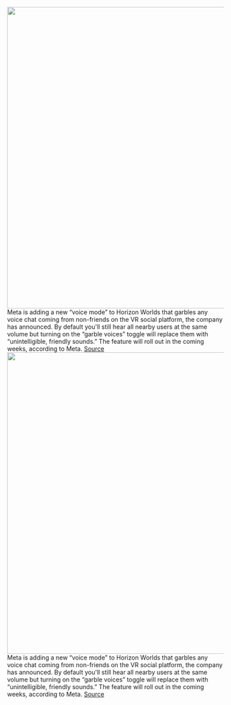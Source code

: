 <img src='https://cdn.vox-cdn.com/thumbor/94DMYLj-3Bipeg2JRvl_NZIbXNk=/0x0:780x439/1200x800/filters:focal(568x158:692x282)/cdn.vox-cdn.com/uploads/chorus_image/image/70973798/285944770_719812902667064_2343517654497205844_n.0.png' width='700px' /><br/>
Meta is adding a new “voice mode” to Horizon Worlds that garbles any voice chat coming from non-friends on the VR social platform, the company has announced. By default you'll still hear all nearby users at the same volume but turning on the “garble voices” toggle will replace them with “unintelligible, friendly sounds.” The feature will roll out in the coming weeks, according to Meta.
<a href='https://www.theverge.com/2022/6/14/23167136/meta-horizon-worlds-garbled-voice-mode-harassment-vr-virtual-reality'> Source <a/><img src='https://cdn.vox-cdn.com/thumbor/94DMYLj-3Bipeg2JRvl_NZIbXNk=/0x0:780x439/1200x800/filters:focal(568x158:692x282)/cdn.vox-cdn.com/uploads/chorus_image/image/70973798/285944770_719812902667064_2343517654497205844_n.0.png' width='700px' /><br/>
Meta is adding a new “voice mode” to Horizon Worlds that garbles any voice chat coming from non-friends on the VR social platform, the company has announced. By default you'll still hear all nearby users at the same volume but turning on the “garble voices” toggle will replace them with “unintelligible, friendly sounds.” The feature will roll out in the coming weeks, according to Meta.
<a href='https://www.theverge.com/2022/6/14/23167136/meta-horizon-worlds-garbled-voice-mode-harassment-vr-virtual-reality'> Source <a/>